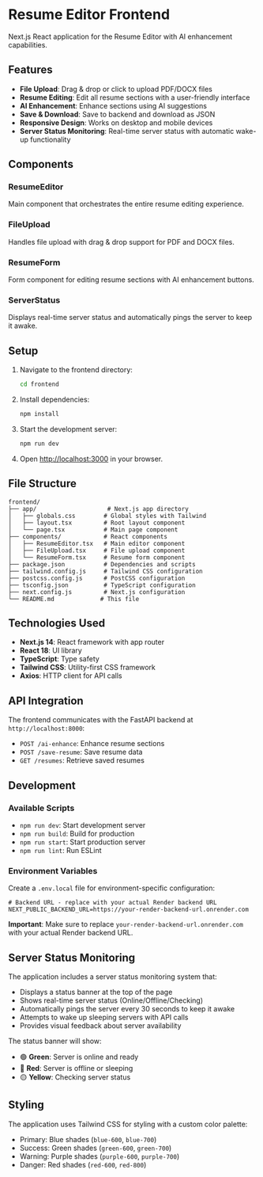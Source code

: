 # Resume Editor Frontend

Next.js React application for the Resume Editor with AI enhancement capabilities.

## Features

- **File Upload**: Drag & drop or click to upload PDF/DOCX files
- **Resume Editing**: Edit all resume sections with a user-friendly interface
- **AI Enhancement**: Enhance sections using AI suggestions
- **Save & Download**: Save to backend and download as JSON
- **Responsive Design**: Works on desktop and mobile devices
- **Server Status Monitoring**: Real-time server status with automatic wake-up functionality

## Components

### ResumeEditor
Main component that orchestrates the entire resume editing experience.

### FileUpload
Handles file upload with drag & drop support for PDF and DOCX files.

### ResumeForm
Form component for editing resume sections with AI enhancement buttons.

### ServerStatus
Displays real-time server status and automatically pings the server to keep it awake.

## Setup

1. Navigate to the frontend directory:
   ```bash
   cd frontend
   ```

2. Install dependencies:
   ```bash
   npm install
   ```

3. Start the development server:
   ```bash
   npm run dev
   ```

4. Open [http://localhost:3000](http://localhost:3000) in your browser.

## File Structure

```
frontend/
├── app/                    # Next.js app directory
│   ├── globals.css        # Global styles with Tailwind
│   ├── layout.tsx         # Root layout component
│   └── page.tsx           # Main page component
├── components/            # React components
│   ├── ResumeEditor.tsx   # Main editor component
│   ├── FileUpload.tsx     # File upload component
│   └── ResumeForm.tsx     # Resume form component
├── package.json           # Dependencies and scripts
├── tailwind.config.js     # Tailwind CSS configuration
├── postcss.config.js      # PostCSS configuration
├── tsconfig.json          # TypeScript configuration
├── next.config.js         # Next.js configuration
└── README.md             # This file
```

## Technologies Used

- **Next.js 14**: React framework with app router
- **React 18**: UI library
- **TypeScript**: Type safety
- **Tailwind CSS**: Utility-first CSS framework
- **Axios**: HTTP client for API calls

## API Integration

The frontend communicates with the FastAPI backend at `http://localhost:8000`:

- `POST /ai-enhance`: Enhance resume sections
- `POST /save-resume`: Save resume data
- `GET /resumes`: Retrieve saved resumes

## Development

### Available Scripts

- `npm run dev`: Start development server
- `npm run build`: Build for production
- `npm run start`: Start production server
- `npm run lint`: Run ESLint

### Environment Variables

Create a `.env.local` file for environment-specific configuration:

```env
# Backend URL - replace with your actual Render backend URL
NEXT_PUBLIC_BACKEND_URL=https://your-render-backend-url.onrender.com
```

**Important**: Make sure to replace `your-render-backend-url.onrender.com` with your actual Render backend URL.

## Server Status Monitoring

The application includes a server status monitoring system that:

- Displays a status banner at the top of the page
- Shows real-time server status (Online/Offline/Checking)
- Automatically pings the server every 30 seconds to keep it awake
- Attempts to wake up sleeping servers with API calls
- Provides visual feedback about server availability

The status banner will show:
- 🟢 **Green**: Server is online and ready
- 🔴 **Red**: Server is offline or sleeping
- 🟡 **Yellow**: Checking server status

## Styling

The application uses Tailwind CSS for styling with a custom color palette:

- Primary: Blue shades (`blue-600`, `blue-700`)
- Success: Green shades (`green-600`, `green-700`)
- Warning: Purple shades (`purple-600`, `purple-700`)
- Danger: Red shades (`red-600`, `red-800`) 